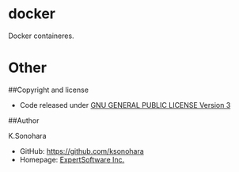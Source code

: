 # docker
Docker containeres.

# Other

##Copyright and license
- Code released under [GNU GENERAL PUBLIC LICENSE Version 3](https://github.com/ksonohara/docker/blob/master/LICENSE)

##Author

K.Sonohara
- GitHub: https://github.com/ksonohara
- Homepage: [ExpertSoftware Inc.](https://www.e-software.company "ExpertSoftware Inc.")
